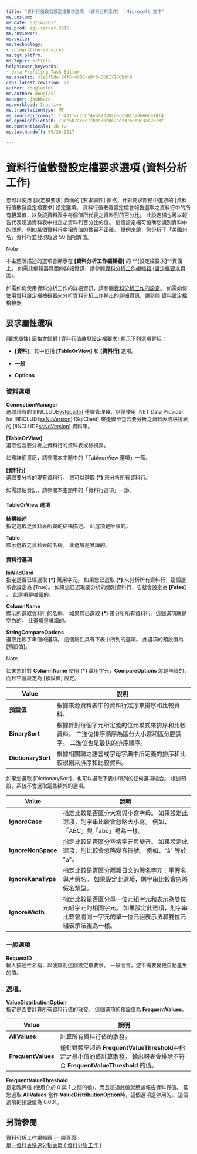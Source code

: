 ```yaml
---
title: "資料行值散發設定檔要求選項 （資料分析工作） |Microsoft 文件"
ms.custom: 
ms.date: 03/14/2017
ms.prod: sql-server-2016
ms.reviewer: 
ms.suite: 
ms.technology:
- integration-services
ms.tgt_pltfrm: 
ms.topic: article
helpviewer_keywords:
- Data Profiling Task Editor
ms.assetid: c1e5f5de-04f5-4d00-a9f0-55817186bdf9
caps.latest.revision: 22
author: douglaslMS
ms.author: douglasl
manager: jhubbard
ms.workload: Inactive
ms.translationtype: MT
ms.sourcegitcommit: f3481fcc2bb74eaf93182e6cc58f5a06666e10f4
ms.openlocfilehash: 79ce587ac6e1f0da8bf0c2ae237b6b9c3ae2623f
ms.contentlocale: zh-tw
ms.lasthandoff: 09/28/2017

---
```

# <a name="column-value-distribution-profile-request-options-data-profiling-task"></a>資料行值散發設定檔要求選項 (資料分析工作)
  您可以使用 [設定檔要求] 頁面的 [要求屬性] 窗格，針對要求窗格中選取的 [資料行值散發設定檔要求] 設定選項。 資料行值散發設定檔會報告選取之資料行中的所有相異值，以及該資料表中每個值所代表之資料列的百分比。 此設定檔也可以報告代表超過資料表中指定之資料列百分比的值。 這個設定檔可協助您識別資料中的問題，例如某個資料行中相異值的數目不正確。 舉例來說，您分析了「美國州名」資料行並發現超過 50 個相異值。  
  
> [!NOTE]  
>  本主題所描述的選項會顯示在 **[資料分析工作編輯器]** 的 **[設定檔要求]**頁面上。 如需此編輯器頁面的詳細資訊，請參閱[資料分析工作編輯器 &#40;設定檔要求頁面&#41;](../../integration-services/control-flow/data-profiling-task-editor-profile-requests-page.md)。  
  
 如需如何使用資料分析工作的詳細資訊，請參閱[資料分析工作的設定](../../integration-services/control-flow/setup-of-the-data-profiling-task.md)。 如需如何使用資料設定檔檢視器來分析資料分析工作輸出的詳細資訊，請參閱 [資料設定檔檢視器](../../integration-services/control-flow/data-profile-viewer.md)。  
  
## <a name="request-properties-options"></a>要求屬性選項  
 [要求屬性] 窗格會針對 [資料行值散發設定檔要求] 顯示下列選項群組：  
  
-   **[資料]**，其中包括 **[TableOrView]** 和 **[資料行]** 選項。  
  
-   **一般**  
  
-   **Options**  
  
### <a name="data-options"></a>資料選項  
 **ConnectionManager**  
 選取現有的 [!INCLUDE[vstecado](../../includes/vstecado-md.md)] 連線管理員，以便使用 .NET Data Provider for [!INCLUDE[ssNoVersion](../../includes/ssnoversion-md.md)] (SqlClient) 來連線至包含要分析之資料表或檢視表的 [!INCLUDE[ssNoVersion](../../includes/ssnoversion-md.md)] 資料庫。  
  
 **[TableOrView]**  
 選取包含要分析之資料行的資料表或檢視表。  
  
 如需詳細資訊，請參閱本主題中的「TableorView 選項」一節。  
  
 **[資料行]**  
 選取要分析的現有資料行。 您可以選取 **(\*)** 來分析所有資料行。  
  
 如需詳細資訊，請參閱本主題中的「資料行選項」一節。  
  
#### <a name="tableorview-options"></a>TableOrView 選項  
 **結構描述**  
 指定選取之資料表所屬的結構描述。 此選項是唯讀的。  
  
 **Table**  
 顯示選取之資料表的名稱。 此選項是唯讀的。  
  
#### <a name="column-options"></a>資料行選項  
 **IsWildCard**  
 指定是否已經選取 **(\*)** 萬用字元。 如果您已選取 **(\*)** 來分析所有資料行，這個選項會設定為 [True]。 如果您已選取要分析的個別資料行，它就會設定為 **[False]** 。 此選項是唯讀的。  
  
 **ColumnName**  
 顯示所選取資料行的名稱。 如果您已選取 **(\*)** 來分析所有資料行，這個選項就是空白的。 此選項是唯讀的。  
  
 **StringCompareOptions**  
 選取比較字串值的選項。 這個屬性具有下表中所列的選項。 此選項的預設值為 [預設值]。  
  
> [!NOTE]  
>  如果您針對 **ColumnName** 使用 **(\*)** 萬用字元，**CompareOptions** 就是唯讀的，而且它會設定為 [預設值] 設定。  
  
|Value|說明|  
|-----------|-----------------|  
|**預設值**|根據來源資料表中的資料行定序來排序和比較資料。|  
|**BinarySort**|根據針對每個字元所定義的位元模式來排序和比較資料。 二進位排序順序為區分大小寫和區分腔調字。 二進位也是最快的排序順序。|  
|**DictionarySort**|根據相關聯之語言或字母字典中所定義的排序和比較規則來排序和比較資料。|  
  
 如果您選取 [DictionarySort]，也可以選取下表中所列的任何選項組合。 根據預設，系統不會選取這些額外的選項。  
  
|Value|說明|  
|-----------|-----------------|  
|**IgnoreCase**|指定比較是否區分大寫與小寫字母。 如果設定此選項，則字串比較會忽略大小寫。 例如，「ABC」與「abc」視為一樣。|  
|**IgnoreNonSpace**|指定比較是否區分空格字元與變音。 如果設定此選項，則比較會忽略變音符號。 例如，"å" 等於 "a"。|  
|**IgnoreKanaType**|指定比較是否區分兩類日文的假名字元：平假名與片假名。 如果設定此選項，則字串比較會忽略假名類型。|  
|**IgnoreWidth**|指定比較是否區分單一位元組字元和表示為雙位元組字元的相同字元。 如果設定此選項，則字串比較會將同一字元的單一位元組表示法和雙位元組表示法視為一樣。|  
  
### <a name="general-options"></a>一般選項  
 **RequestID**  
 輸入描述性名稱，以便識別這個設定檔要求。 一般而言，您不需要變更自動產生的值。  
  
### <a name="options"></a>選項。  
 **ValueDistributionOption**  
 指定是否要計算所有資料行值的散發。 這個選項的預設值為 **FrequentValues**。  
  
|Value|說明|  
|-----------|-----------------|  
|**AllValues**|計算所有資料行值的散發。|  
|**FrequentValues**|僅針對頻率超過 **FrequentValueThreshold**中指定之最小值的值計算散發。 輸出報表會排除不符合 **FrequentValueThreshold** 的值。|  
  
 **FrequentValueThreshold**  
 指定臨界值 (使用介於 0 與 1 之間的值)，而且超過此值就應該報告資料行值。 當您選取 **AllValues** 當作 **ValueDistributionOption**時，這個選項是停用的。 這個選項的預設值為 0.001。  
  
## <a name="see-also"></a>另請參閱  
 [資料分析工作編輯器 &#40;一般頁面&#41;](../../integration-services/control-flow/data-profiling-task-editor-general-page.md)   
 [單一資料表快速分析表單 &#40; 資料分析工作 &#41;](../../integration-services/control-flow/single-table-quick-profile-form-data-profiling-task.md)  
  
  

